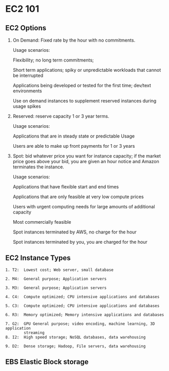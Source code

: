 # EC2 101

## EC2 Options

1. On Demand:  Fixed rate by the hour with no commitments.

    Usage scenarios:  

      Flexibility; no long term commitments;

      Short term applications; spiky or unpredictable workloads that cannot be
      interrupted

      Applications being developed or tested for the first time; dev/text
      environments

      Use on demand instances to supplement reserved instances during usage spikes




2. Reserved:  reserve capacity  1 or 3 year terms.

    Usage scenarios:

      Applications that are in steady state or predictable Usage

      Users are able to make up front payments for 1 or 3 years


3. Spot:  bid whatever price you want for instance capacity; if the market price
   goes above your bid, you are given an hour notice and Amazon terminates the
   instance.

    Usage scenarios:

      Applications that have flexible start and end times

      Applications that are only feasible at very low compute prices

      Users with urgent computing needs for large amounts of additional capacity

      Most commercially feasible

      Spot instances terminated by AWS, no charge for the hour

      Spot instances terminated by you, you are charged for the hour


## EC2 Instance Types

    1. T2:  Lowest cost; Web server, small database

    2. M4:  General purpose; Application servers

    3. M3:  General purpose; Application servers

    4. C4:  Compute optimized; CPU intensive applications and databases

    5. C3:  Compute optimized; CPU intensive applications and databases

    6. R3:  Memory optimized; Memory intensive applications and databases

    7. G2:  GPU General purpose; video encoding, machine learning, 3D application
            streaming
    8. I2:  High speed storage; NoSQL databases, data warehousing

    9. D2:  Dense storage; Hadoop, File servers, data warehousing


## EBS Elastic Block storage

